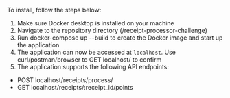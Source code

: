 To install, follow the steps below:
1. Make sure Docker desktop is installed on your machine
2. Navigate to the repository directory (/receipt-processor-challenge)
3. Run docker-compose up --build to create the Docker image and start up the application
4. The application can now be accessed at `localhost`. Use curl/postman/browser to GET localhost/ to confirm
5. The application supports the following API endpoints:
- POST localhost/receipts/process/
- GET localhost/receipts/:receipt_id/points
